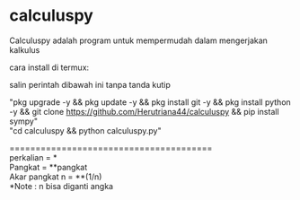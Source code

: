 # calculuspy
Calculuspy adalah program untuk mempermudah dalam mengerjakan kalkulus

cara install di termux:

salin perintah dibawah ini tanpa tanda kutip

"pkg upgrade -y && pkg update -y && pkg install git -y && pkg install python -y && git clone https://github.com/Herutriana44/calculuspy && pip install sympy"  
"cd calculuspy && python calculuspy.py"

=======================================  
perkalian = *    
Pangkat = **pangkat   
Akar pangkat n = **(1/n)   
*Note : n bisa diganti angka
